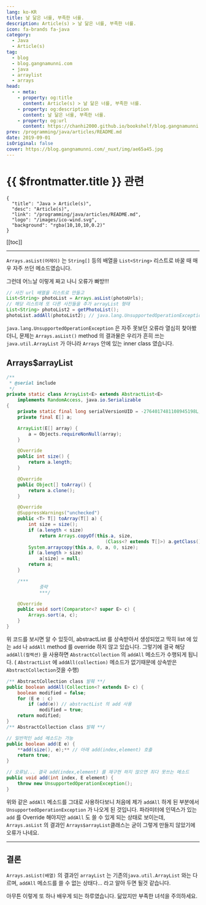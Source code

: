 ```yaml
---
lang: ko-KR
title: 날 닮은 너를, 부족한 너를.
description: Article(s) > 날 닮은 너를, 부족한 너를.
icon: fa-brands fa-java
category: 
  - Java
  - Article(s)
tag: 
  - blog
  - blog.gangnamunni.com
  - java
  - arraylist
  - arrays
head:
  - - meta:
    - property: og:title
      content: Article(s) > 날 닮은 너를, 부족한 너를.
    - property: og:description
      content: 날 닮은 너를, 부족한 너를.
    - property: og:url
      content: https://chanhi2000.github.io/bookshelf/blog.gangnamunni.com/arrays-arraylist-arraylist.html
prev: /programming/java/articles/README.md
date: 2019-09-01
isOriginal: false
cover: https://blog.gangnamunni.com/_nuxt/img/ae65a45.jpg
---
```


# {{ $frontmatter.title }} 관련

```component VPCard
{
  "title": "Java > Article(s)",
  "desc": "Article(s)",
  "link": "/programming/java/articles/README.md",
  "logo": "/images/ico-wind.svg",
  "background": "rgba(10,10,10,0.2)"
}
```

[[toc]]

---

<SiteInfo
  name="날 닮은 너를, 부족한 너를."
  desc="Arrays.arrayList 는 ArrayList 와 다르다"
  url="https://blog.gangnamunni.com/post/Arrays-arrayList-ArrayList/"
  logo="https://blog.gangnamunni.com/favicon.ico"
  preview="https://blog.gangnamunni.com/_nuxt/img/ae65a45.jpg"/>

`Arrays.asList(어레이)` 는 `String[]` 등의 배열을 `List<String>` 리스트로 바꿀 때 매우 자주 쓰던 메소드였습니다.

그런데 어느날 이렇게 짜고 나니 오류가 빠방!!!

```java
// 사진 url 배열을 리스트로 만들고
List<String> photoList = Arrays.asList(photoUrls);
// 해당 리스트에 또 다른 사진들을 추가 arrayList 형태
List<String> photoList2 = getPhotoList();
photoList.addAll(photoList2); // java.lang.UnsupportedOperationException
```

`java.lang.UnsupportedOperationException` 은 자주 못보던 오류라 열심히 찾아봤더니, 문제는 `Arrays.asList()` method 의 결과물은 우리가 흔히 쓰는 `java.util.ArrayList` 가 아니라 `Arrays` 안에 있는 inner class 였습니다.

## Arrays$arrayList

```java
/**
 * @serial include
 */
private static class ArrayList<E> extends AbstractList<E>
    implements RandomAccess, java.io.Serializable
{
    private static final long serialVersionUID = -2764017481108945198L;
    private final E[] a;

    ArrayList(E[] array) {
        a = Objects.requireNonNull(array);
    }

    @Override
    public int size() {
        return a.length;
    }

    @Override
    public Object[] toArray() {
        return a.clone();
    }

    @Override
    @SuppressWarnings("unchecked")
    public <T> T[] toArray(T[] a) {
        int size = size();
        if (a.length < size)
            return Arrays.copyOf(this.a, size,
                                    (Class<? extends T[]>) a.getClass());
        System.arraycopy(this.a, 0, a, 0, size);
        if (a.length > size)
            a[size] = null;
        return a;
    }

    /***
            중략
            ***/

    @Override
    public void sort(Comparator<? super E> c) {
        Arrays.sort(a, c);
    }
}
```

위 코드를 보시면 알 수 있듯이, abstractList 를 상속받아서 생성되었고 딱히 list 에 있는 `add` 나 `addAll` method 를 override 하지 않고 있습니다. 그렇기에 결국 해당  `addAll(컬렉션)` 을 사용하면 `AbstractCollection` 의 `addAll` 메소드가 수행되게 됩니다. ( `AbstractList` 에 `addAll(collection)` 메소드가 없기때문에 상속받은 `AbstractCollection`것을 수행)

```java
/** AbstractCollection class 발췌 **/
public boolean addAll(Collection<? extends E> c) {
    boolean modified = false;
    for (E e : c)
        if (add(e)) // abstractList 의 add 사용
            modified = true;
    return modified;
}
/** AbstractCollection class 발췌 **/

// 일반적인 add 메소드는 가능
public boolean add(E e) {
    **add(size(), e);** // 아래 add(index,element) 호출
    return true;
}

// 오류남... 결국 add(index,element) 를 재구현 하지 않으면 죄다 못쓰는 메소드
public void add(int index, E element) {
    throw new UnsupportedOperationException();
}
```

위와 같은 `addAll` 메소드를 그대로 사용하다보니 처음에 제가 `addAll` 하게 된 부분에서 `UnsupportedOperationException` 가 나오게 된 것입니다. 파라미터에 인덱스가 있는 `add` 를 Override 해야지만 `addAll` 도 쓸 수 있게 되는 상태로 보이는데, `Arrays.asList` 의 결과인 `Arrays$arrayList`클래스는 굳이 그렇게 만들지 않았기에 오류가 나네요.

---

## 결론

`Arrays.asList(배열)` 의 결과인 `arrayList` 는 기존의`java.util.ArrayList`  와는 다르며, `addAll` 메소드를 쓸 수 없는 상태다... 라고 알아 두면 될것 같습니다.

아무튼 이렇게 또 하나 배우게 되는 하루였습니다. 닮았지만 부족한 녀석을 주의하세요.
